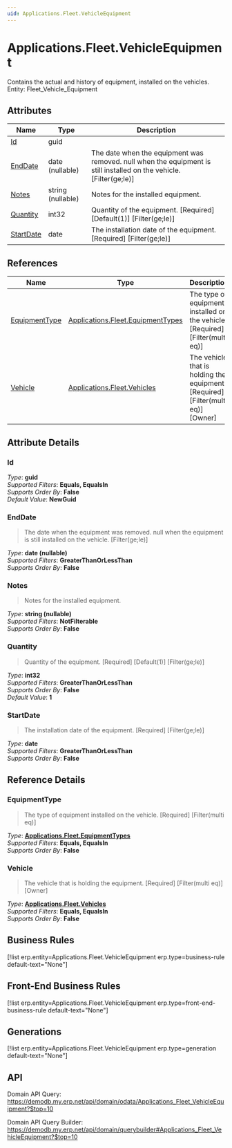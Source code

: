 ```yaml
---
uid: Applications.Fleet.VehicleEquipment
---
```

# Applications.Fleet.VehicleEquipment

Contains the actual and history of equipment, installed on the vehicles. Entity: Fleet_Vehicle_Equipment

## Attributes

| Name | Type | Description |
| ---- | ---- | --- |
| [Id](Applications.Fleet.VehicleEquipment.md#Id) | guid |  
| [EndDate](Applications.Fleet.VehicleEquipment.md#EndDate) | date (nullable) | The date when the equipment was removed. null when the equipment is still installed on the vehicle. [Filter(ge;le)] 
| [Notes](Applications.Fleet.VehicleEquipment.md#Notes) | string (nullable) | Notes for the installed equipment. 
| [Quantity](Applications.Fleet.VehicleEquipment.md#Quantity) | int32 | Quantity of the equipment. [Required] [Default(1)] [Filter(ge;le)] 
| [StartDate](Applications.Fleet.VehicleEquipment.md#StartDate) | date | The installation date of the equipment. [Required] [Filter(ge;le)] 

## References

| Name | Type | Description |
| ---- | ---- | --- |
| [EquipmentType](Applications.Fleet.VehicleEquipment.md#EquipmentType) | [Applications.Fleet.EquipmentTypes](Applications.Fleet.EquipmentTypes.md) | The type of equipment installed on the vehicle. [Required] [Filter(multi eq)] |
| [Vehicle](Applications.Fleet.VehicleEquipment.md#Vehicle) | [Applications.Fleet.Vehicles](Applications.Fleet.Vehicles.md) | The vehicle that is holding the equipment. [Required] [Filter(multi eq)] [Owner] |


## Attribute Details

### Id

_Type_: **guid**  
_Supported Filters_: **Equals, EqualsIn**  
_Supports Order By_: **False**  
_Default Value_: **NewGuid**  

### EndDate

> The date when the equipment was removed. null when the equipment is still installed on the vehicle. [Filter(ge;le)]

_Type_: **date (nullable)**  
_Supported Filters_: **GreaterThanOrLessThan**  
_Supports Order By_: **False**  

### Notes

> Notes for the installed equipment.

_Type_: **string (nullable)**  
_Supported Filters_: **NotFilterable**  
_Supports Order By_: **False**  

### Quantity

> Quantity of the equipment. [Required] [Default(1)] [Filter(ge;le)]

_Type_: **int32**  
_Supported Filters_: **GreaterThanOrLessThan**  
_Supports Order By_: **False**  
_Default Value_: **1**  

### StartDate

> The installation date of the equipment. [Required] [Filter(ge;le)]

_Type_: **date**  
_Supported Filters_: **GreaterThanOrLessThan**  
_Supports Order By_: **False**  


## Reference Details

### EquipmentType

> The type of equipment installed on the vehicle. [Required] [Filter(multi eq)]

_Type_: **[Applications.Fleet.EquipmentTypes](Applications.Fleet.EquipmentTypes.md)**  
_Supported Filters_: **Equals, EqualsIn**  
_Supports Order By_: **False**  

### Vehicle

> The vehicle that is holding the equipment. [Required] [Filter(multi eq)] [Owner]

_Type_: **[Applications.Fleet.Vehicles](Applications.Fleet.Vehicles.md)**  
_Supported Filters_: **Equals, EqualsIn**  
_Supports Order By_: **False**  



## Business Rules

[!list erp.entity=Applications.Fleet.VehicleEquipment erp.type=business-rule default-text="None"]

## Front-End Business Rules

[!list erp.entity=Applications.Fleet.VehicleEquipment erp.type=front-end-business-rule default-text="None"]

## Generations

[!list erp.entity=Applications.Fleet.VehicleEquipment erp.type=generation default-text="None"]

## API

Domain API Query:
<https://demodb.my.erp.net/api/domain/odata/Applications_Fleet_VehicleEquipment?$top=10>

Domain API Query Builder:
<https://demodb.my.erp.net/api/domain/querybuilder#Applications_Fleet_VehicleEquipment?$top=10>

